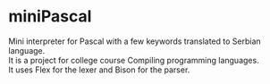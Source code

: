 # miniPascal
Mini interpreter for Pascal with a few keywords translated to Serbian language.\
It is a project for college course Compiling programming languages. \
It uses Flex for the lexer and Bison for the parser.
